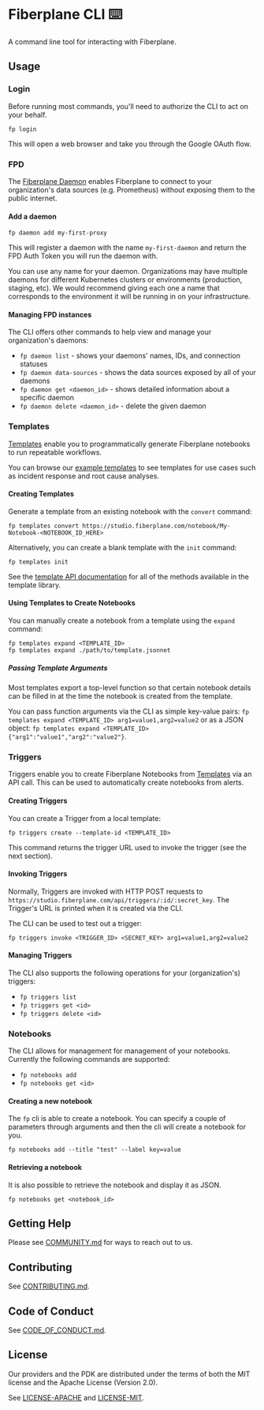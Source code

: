 # Fiberplane CLI ⌨️

A command line tool for interacting with Fiberplane.

## Usage

### Login

Before running most commands, you'll need to authorize the CLI to act on your
behalf.

```shell
fp login
```

This will open a web browser and take you through the Google OAuth flow.

### FPD

The [Fiberplane Daemon](https://github.com/fiberplane/fpd) enables Fiberplane to
connect to your organization's data sources (e.g. Prometheus) without exposing
them to the public internet.

#### Add a daemon

```shell
fp daemon add my-first-proxy
```

This will register a daemon with the name `my-first-daemon` and return the FPD
Auth Token you will run the daemon with.

You can use any name for your daemon. Organizations may have multiple daemons
for different Kubernetes clusters or environments (production, staging, etc). We
would recommend giving each one a name that corresponds to the environment it
will be running in on your infrastructure.

#### Managing FPD instances

The CLI offers other commands to help view and manage your organization's
daemons:

- `fp daemon list` - shows your daemons' names, IDs, and connection statuses
- `fp daemon data-sources` - shows the data sources exposed by all of your daemons
- `fp daemon get <daemon_id>` - shows detailed information about a specific daemon
- `fp daemon delete <daemon_id>` - delete the given daemon

### Templates

[Templates](https://github.com/fiberplane/fiberplane/tree/main/fiberplane-templates)
enable you to programmatically generate Fiberplane notebooks to run repeatable
workflows.

You can browse our
[example templates](https://github.com/fiberplane/fiberplane/tree/main/fiberplane-templates/examples)
to see templates for use cases such as incident response and root cause
analyses.

#### Creating Templates

Generate a template from an existing notebook with the `convert` command:

```shell
fp templates convert https://studio.fiberplane.com/notebook/My-Notebook-<NOTEBOOK_ID_HERE>
```

Alternatively, you can create a blank template with the `init` command:

```shell
fp templates init
```

See the [template API documentation](https://github.com/fiberplane/fiberplane/blob/main/fiberplane-templates/docs/template_api.md) for all of the methods available in the template library.

#### Using Templates to Create Notebooks

You can manually create a notebook from a template using the `expand` command:
```shell
fp templates expand <TEMPLATE_ID>
fp templates expand ./path/to/template.jsonnet
```

##### Passing Template Arguments

Most templates export a top-level function so that certain notebook details can be filled in at the time the notebook is created from the template.

You can pass function arguments via the CLI as simple key-value pairs: `fp templates expand <TEMPLATE_ID> arg1=value1,arg2=value2` or as a JSON object: `fp templates expand <TEMPLATE_ID> {"arg1":"value1","arg2":"value2"}`.

### Triggers

Triggers enable you to create Fiberplane Notebooks from [Templates](#templates) via an API call. This can be used to automatically create notebooks from alerts.

#### Creating Triggers

You can create a Trigger from a local template:

```shell
fp triggers create --template-id <TEMPLATE_ID>
```

This command returns the trigger URL used to invoke the trigger (see the next section).

#### Invoking Triggers

Normally, Triggers are invoked with HTTP POST requests to `https://studio.fiberplane.com/api/triggers/:id/:secret_key`. The Trigger's URL is printed when it is created via the CLI.

The CLI can be used to test out a trigger:
```shell
fp triggers invoke <TRIGGER_ID> <SECRET_KEY> arg1=value1,arg2=value2
```

#### Managing Triggers

The CLI also supports the following operations for your (organization's) triggers:
- `fp triggers list`
- `fp triggers get <id>`
- `fp triggers delete <id>`

### Notebooks

The CLI allows for management for management of your notebooks. Currently the
following commands are supported:

- `fp notebooks add`
- `fp notebooks get <id>`

#### Creating a new notebook

The `fp` cli is able to create a notebook. You can specify a couple of
parameters through arguments and then the cli will create a notebook for you.

```shell
fp notebooks add --title "test" --label key=value
```

#### Retrieving a notebook

It is also possible to retrieve the notebook and display it as JSON.

```shell
fp notebooks get <notebook_id>
```

## Getting Help

Please see
[COMMUNITY.md](https://github.com/fiberplane/fiberplane/blob/main/COMMUNITY.md)
for ways to reach out to us.

## Contributing

See [CONTRIBUTING.md](CONTRIBUTING.md).

## Code of Conduct

See
[CODE_OF_CONDUCT.md](https://github.com/fiberplane/fiberplane/blob/main/CODE_OF_CONDUCT.md).

## License

Our providers and the PDK are distributed under the terms of both the MIT
license and the Apache License (Version 2.0).

See [LICENSE-APACHE](LICENSE-APACHE) and [LICENSE-MIT](LICENSE-MIT).
